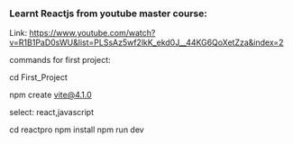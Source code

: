 ### Learnt Reactjs from youtube master course:


Link: https://www.youtube.com/watch?v=R1B1PaD0sWU&list=PLSsAz5wf2lkK_ekd0J__44KG6QoXetZza&index=2


commands for first project:

cd First_Project

npm create vite@4.1.0

select: react,javascript

cd reactpro
npm install
npm run dev